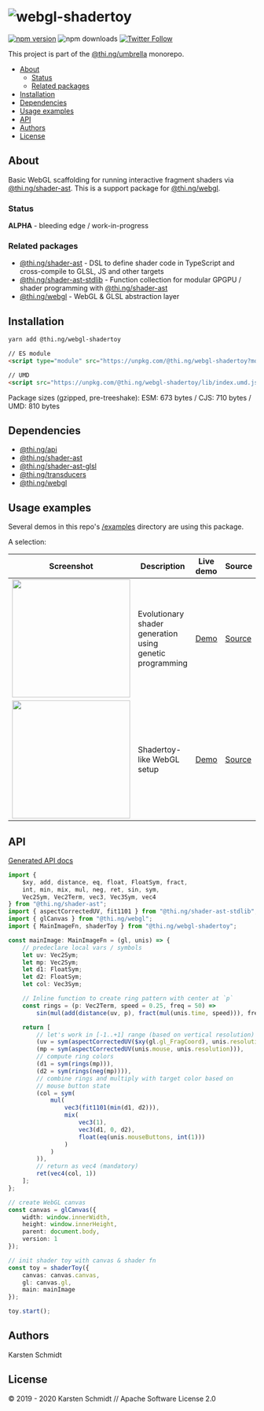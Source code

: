 <!-- This file is generated - DO NOT EDIT! -->

# ![webgl-shadertoy](https://media.thi.ng/umbrella/banners/thing-webgl-shadertoy.svg?9525f97a)

[![npm version](https://img.shields.io/npm/v/@thi.ng/webgl-shadertoy.svg)](https://www.npmjs.com/package/@thi.ng/webgl-shadertoy)
![npm downloads](https://img.shields.io/npm/dm/@thi.ng/webgl-shadertoy.svg)
[![Twitter Follow](https://img.shields.io/twitter/follow/thing_umbrella.svg?style=flat-square&label=twitter)](https://twitter.com/thing_umbrella)

This project is part of the
[@thi.ng/umbrella](https://github.com/thi-ng/umbrella/) monorepo.

- [About](#about)
  - [Status](#status)
  - [Related packages](#related-packages)
- [Installation](#installation)
- [Dependencies](#dependencies)
- [Usage examples](#usage-examples)
- [API](#api)
- [Authors](#authors)
- [License](#license)

## About

Basic WebGL scaffolding for running interactive fragment shaders via [@thi.ng/shader-ast](https://github.com/thi-ng/umbrella/tree/develop/packages/shader-ast). This is a support package for [@thi.ng/webgl](https://github.com/thi-ng/umbrella/tree/develop/packages/webgl).

### Status

**ALPHA** - bleeding edge / work-in-progress

### Related packages

- [@thi.ng/shader-ast](https://github.com/thi-ng/umbrella/tree/develop/packages/shader-ast) - DSL to define shader code in TypeScript and cross-compile to GLSL, JS and other targets
- [@thi.ng/shader-ast-stdlib](https://github.com/thi-ng/umbrella/tree/develop/packages/shader-ast-stdlib) - Function collection for modular GPGPU / shader programming with [@thi.ng/shader-ast](https://github.com/thi-ng/umbrella/tree/develop/packages/shader-ast)
- [@thi.ng/webgl](https://github.com/thi-ng/umbrella/tree/develop/packages/webgl) - WebGL & GLSL abstraction layer

## Installation

```bash
yarn add @thi.ng/webgl-shadertoy
```

```html
// ES module
<script type="module" src="https://unpkg.com/@thi.ng/webgl-shadertoy?module" crossorigin></script>

// UMD
<script src="https://unpkg.com/@thi.ng/webgl-shadertoy/lib/index.umd.js" crossorigin></script>
```

Package sizes (gzipped, pre-treeshake): ESM: 673 bytes / CJS: 710 bytes / UMD: 810 bytes

## Dependencies

- [@thi.ng/api](https://github.com/thi-ng/umbrella/tree/develop/packages/api)
- [@thi.ng/shader-ast](https://github.com/thi-ng/umbrella/tree/develop/packages/shader-ast)
- [@thi.ng/shader-ast-glsl](https://github.com/thi-ng/umbrella/tree/develop/packages/shader-ast-glsl)
- [@thi.ng/transducers](https://github.com/thi-ng/umbrella/tree/develop/packages/transducers)
- [@thi.ng/webgl](https://github.com/thi-ng/umbrella/tree/develop/packages/webgl)

## Usage examples

Several demos in this repo's
[/examples](https://github.com/thi-ng/umbrella/tree/develop/examples)
directory are using this package.

A selection:

| Screenshot                                                                                                             | Description                                              | Live demo                                             | Source                                                                             |
| ---------------------------------------------------------------------------------------------------------------------- | -------------------------------------------------------- | ----------------------------------------------------- | ---------------------------------------------------------------------------------- |
| <img src="https://raw.githubusercontent.com/thi-ng/umbrella/develop/assets/examples/shader-ast-evo.jpg" width="240"/>  | Evolutionary shader generation using genetic programming | [Demo](https://demo.thi.ng/umbrella/shader-ast-evo/)  | [Source](https://github.com/thi-ng/umbrella/tree/develop/examples/shader-ast-evo)  |
| <img src="https://raw.githubusercontent.com/thi-ng/umbrella/develop/assets/examples/webgl-shadertoy.jpg" width="240"/> | Shadertoy-like WebGL setup                               | [Demo](https://demo.thi.ng/umbrella/webgl-shadertoy/) | [Source](https://github.com/thi-ng/umbrella/tree/develop/examples/webgl-shadertoy) |

## API

[Generated API docs](https://docs.thi.ng/umbrella/webgl-shadertoy/)

```ts
import {
    $xy, add, distance, eq, float, FloatSym, fract,
    int, min, mix, mul, neg, ret, sin, sym,
    Vec2Sym, Vec2Term, vec3, Vec3Sym, vec4
} from "@thi.ng/shader-ast";
import { aspectCorrectedUV, fit1101 } from "@thi.ng/shader-ast-stdlib";
import { glCanvas } from "@thi.ng/webgl";
import { MainImageFn, shaderToy } from "@thi.ng/webgl-shadertoy";

const mainImage: MainImageFn = (gl, unis) => {
    // predeclare local vars / symbols
    let uv: Vec2Sym;
    let mp: Vec2Sym;
    let d1: FloatSym;
    let d2: FloatSym;
    let col: Vec3Sym;

    // Inline function to create ring pattern with center at `p`
    const rings = (p: Vec2Term, speed = 0.25, freq = 50) =>
        sin(mul(add(distance(uv, p), fract(mul(unis.time, speed))), freq));

    return [
        // let's work in [-1..+1] range (based on vertical resolution)
        (uv = sym(aspectCorrectedUV($xy(gl.gl_FragCoord), unis.resolution))),
        (mp = sym(aspectCorrectedUV(unis.mouse, unis.resolution))),
        // compute ring colors
        (d1 = sym(rings(mp))),
        (d2 = sym(rings(neg(mp)))),
        // combine rings and multiply with target color based on
        // mouse button state
        (col = sym(
            mul(
                vec3(fit1101(min(d1, d2))),
                mix(
                    vec3(1),
                    vec3(d1, 0, d2),
                    float(eq(unis.mouseButtons, int(1)))
                )
            )
        )),
        // return as vec4 (mandatory)
        ret(vec4(col, 1))
    ];
};

// create WebGL canvas
const canvas = glCanvas({
    width: window.innerWidth,
    height: window.innerHeight,
    parent: document.body,
    version: 1
});

// init shader toy with canvas & shader fn
const toy = shaderToy({
    canvas: canvas.canvas,
    gl: canvas.gl,
    main: mainImage
});

toy.start();
```

## Authors

Karsten Schmidt

## License

&copy; 2019 - 2020 Karsten Schmidt // Apache Software License 2.0
